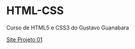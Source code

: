 # HTML-CSS
 Curso de HTML5 e CSS3 do Gustavo Guanabara

<a href="https://rafaellauersdorf.github.io/HTML-CSS/Desafios/Desafio%2010b%20site%20pessoal/curriculo.html"> Site Projeto 01 </a>
